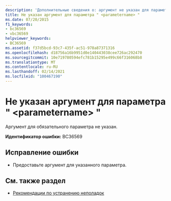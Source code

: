 ```yaml
---
description: 'Дополнительные сведения о: аргумент не указан для параметра " <parametername> "'
title: Не указан аргумент для параметра " <parametername> "
ms.date: 07/20/2015
f1_keywords:
- bc36569
- vbc36569
helpviewer_keywords:
- BC36569
ms.assetid: f37d5bcd-93c7-435f-ac51-978a87371316
ms.openlocfilehash: d18756a16b9951d0e140443038cee726ac292470
ms.sourcegitcommit: 10e719780594efc781b15295e499c66f316068b8
ms.translationtype: MT
ms.contentlocale: ru-RU
ms.lasthandoff: 02/14/2021
ms.locfileid: "100467190"
---
```

# <a name="argument-not-specified-for-parameter-parametername"></a>Не указан аргумент для параметра " \<parametername> "

Аргумент для обязательного параметра не указан.  
  
 **Идентификатор ошибки:** BC36569  
  
## <a name="to-correct-this-error"></a>Исправление ошибки  
  
- Предоставьте аргумент для указанного параметра.  
  
## <a name="see-also"></a>См. также раздел

- [Рекомендации по устранению неполадок](../programming-guide/language-features/procedures/troubleshooting-procedures.md)
